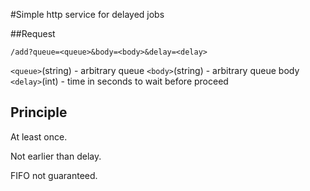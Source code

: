 #Simple http service for delayed jobs

##Request

```
/add?queue=<queue>&body=<body>&delay=<delay>
```

`<queue>`(string) - arbitrary queue
`<body>`(string)  - arbitrary queue body
`<delay>`(int) - time in seconds to wait before proceed


## Principle

At least once.

Not earlier than delay.

FIFO not guaranteed.
